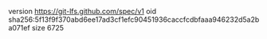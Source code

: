 version https://git-lfs.github.com/spec/v1
oid sha256:5f13f9f370abd6ee17ad3cf1efc90451936caccfcdbfaaa946232d5a2ba071ef
size 6725
